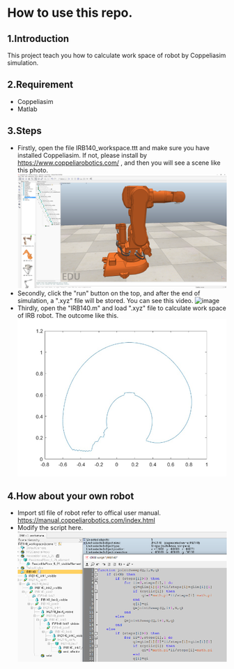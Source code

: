 # How to use this repo.
1.Introduction
-----
This project teach you how to calculate work space of robot by Coppeliasim simulation.

2.Requirement
-----
* Coppeliasim
* Matlab
  
3.Steps
  -----
* Firstly, open the file IRB140_workspace.ttt and make sure you have installed Coppeliasim. If not, please install by https://www.coppeliarobotics.com/ , and then you will see a scene like this photo. ![image](https://github.com/WangSuhan/Calculate-the-workspace-of-robot/blob/main/IRB%20robot%20in%20vrep.PNG)
* Secondly, click the "run" button on the top, and after the end of simulation, a ".xyz" file will be stored. You can see this video. ![image](https://github.com/WangSuhan/Calculate-the-workspace-of-robot/blob/main/IRB140.gif)
* Thirdly, open the "IRB140.m" and load ".xyz" file to calculate work space of IRB robot. The outcome like this. ![image](https://github.com/WangSuhan/Calculate-the-workspace-of-robot/blob/main/workspace_wrist.jpg)

4.How about your own robot
-----
* Import stl file of robot refer to offical user manual. https://manual.coppeliarobotics.com/index.html
* Modify the script here. ![image](https://github.com/WangSuhan/Calculate-the-workspace-of-robot/blob/main/script.PNG)
